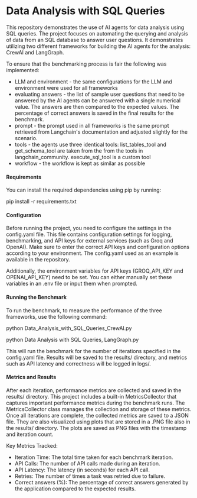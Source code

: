 # Data Analysis with SQL Queries

This repository demonstrates the use of AI agents for data analysis using SQL queries. The project focuses on automating the querying and analysis of data from an SQL database to answer user questions. It demonstrates utilizing two different frameworks for building the AI agents for the analysis: CrewAI and LangGraph. 

To ensure that the benchmarking process is fair the following was implemented:
- LLM and environment - the same configurations for the LLM and environment were used for all frameworks
- evaluating answers - the list of sample user questions that need to be answered by the AI agents can be answered with a single numerical value. The answers are then compared to the expected values. The percentage of correct answers is saved in the final results for the benchmark.
- prompt - the prompt used in all frameworks is the same prompt retrieved from Langchain's documentation and adjusted slightly for the scenario.
- tools - the agents use three identical tools: list_tables_tool and get_schema_tool are taken from the from the tools in langchain_community. execute_sql_tool is a custom tool
- workflow - the workflow is kept as similar as possible

#### Requirements

You can install the required dependencies using pip by running:

pip install -r requirements.txt

#### Configuration

Before running the project, you need to configure the settings in the config.yaml file. This file contains configuration settings for logging, benchmarking, and API keys for external services (such as Groq and OpenAI). Make sure to enter the correct API keys and configuration options according to your environment. The config.yaml used as an example is available in the repository.

Additionally, the environment variables for API keys (GROQ_API_KEY and OPENAI_API_KEY) need to be set. You can either manually set these variables in an .env file or input them when prompted.

#### Running the Benchmark

To run the benchmark, to measure the performance of the three frameworks, use the following command:

python Data_Analysis_with_SQL_Queries_CrewAI.py

python Data Analysis with SQL Queries, LangGraph.py

This will run the benchmark for the number of iterations specified in the config.yaml file. Results will be saved to the results/ directory, and metrics such as API latency and correctness will be logged in logs/.

#### Metrics and Results

After each iteration, performance metrics are collected and saved in the results/ directory. This project includes a built-in MetricsCollector that captures important performance metrics during the benchmark runs. The MetricsCollector class manages the collection and storage of these metrics. Once all iterations are complete, the collected metrics are saved to a JSON file. They are also visualized using plots that are stored in a .PNG file also in the results/ directory. The plots are saved as PNG files with the timestamp and iteration count.

Key Metrics Tracked:

- Iteration Time: The total time taken for each benchmark iteration.
- API Calls: The number of API calls made during an iteration.
- API Latency: The latency (in seconds) for each API call.
- Retries: The number of times a task was retried due to failure.
- Correct answers (%): The percentage of correct answers generated by the application compared to the expected results.
